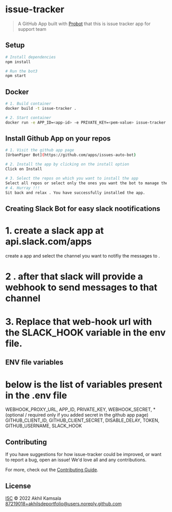 # issue-tracker

> A GitHub App built with [Probot](https://github.com/probot/probot) that this is issue tracker app for support team

## Setup

```sh
# Install dependencies
npm install

# Run the bot3
npm start
```

## Docker

```sh
# 1. Build container
docker build -t issue-tracker .

# 2. Start container
docker run -e APP_ID=<app-id> -e PRIVATE_KEY=<pem-value> issue-tracker
```


## Install Github App on your repos

```sh
# 1. Visit the github app page
[UrbanPiper Bot](https://github.com/apps/issues-auto-bot)

# 2. Install the app by clicking on the install option 
Click on Install

# 3. Select the repos on which you want to install the app
Select all repos or select only the ones you want the bot to manage the actions.
# 4. Hurray !!!
Sit back and relax . You have successfully installed the app.
```

## Creating Slack Bot for easy slack nootifications
# 1. create a slack app at api.slack.com/apps
 create a app and select the channel you want to notifiy the messages to .
# 2 . after that slack will provide a webhook to send messages to that channel

# 3. Replace that web-hook url with the SLACK_HOOK variable in the env file.



## ENV file variables
# below is the list of variables present in the .env file 
WEBHOOK_PROXY_URL,
APP_ID,
PRIVATE_KEY,
WEBHOOK_SECRET, *(optional / required only if you added secret in the github app page)
GITHUB_CLIENT_ID,
GITHUB_CLIENT_SECRET,
DISABLE_DELAY,
TOKEN,
GITHUB_USERNAME,
SLACK_HOOK




## Contributing

If you have suggestions for how issue-tracker could be improved, or want to report a bug, open an issue! We'd love all and any contributions.

For more, check out the [Contributing Guide](CONTRIBUTING.md).

## License

[ISC](LICENSE) © 2022 Akhil Kamsala <87219018+akhilsdeportfolio@users.noreply.github.com>
